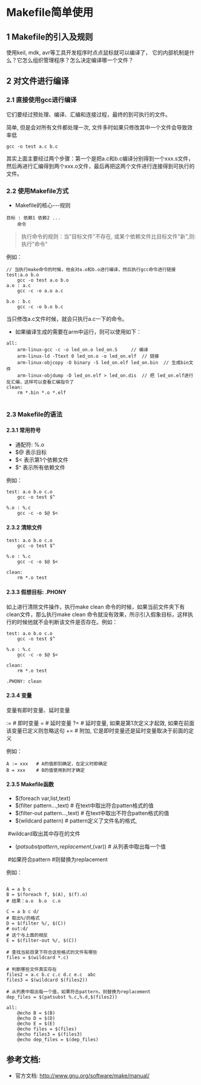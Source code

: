 # Makefile简单使用

## 1 Makefile的引入及规则

使用keil, mdk, avr等工具开发程序时点点鼠标就可以编译了，
它的内部机制是什么？它怎么组织管理程序？怎么决定编译哪一个文件？

## 2 对文件进行编译

### 2.1 直接使用gcc进行编译

它们要经过预处理、编译、汇编和连接过程，最终的到可执行的文件。

简单, 但是会对所有文件都处理一次, 文件多时如果只修改其中一个文件会导致效率低

```
gcc -o test a.c b.c  
```

其实上面主要经过两个步骤：第一个是把a.c和b.c编译分别得到一个xxx.s文件，然后再进行汇编得到两个xxx.o文件，最后再把这两个文件进行连接得到可执行的文件。

### 2.2 使用Makefile方式

- Makefile的核心---规则 

```
目标 : 依赖1 依赖2 ...
	命令
```

> 执行命令的规则：当"目标文件"不存在, 或某个依赖文件比目标文件"新",则: 执行"命令"

例如：

```
// 当执行make命令的时候，他会对a.o和b.o进行编译，然后执行gcc命令进行链接
test:a.o b.o
	gcc -o test a.o b.o	
a.o : a.c
	gcc -c -o a.o a.c

b.o : b.c
	gcc -c -o b.o b.c
```

当只修改a.c文件时候，就会只执行a.c一下的命令。

- 如果编译生成的需要在arm中运行，则可以使用如下：

```
all:
	arm-linux-gcc -c -o led_on.o led_on.S     // 编译 
	arm-linux-ld -Ttext 0 led_on.o -o led_on.elf  // 链接
	arm-linux-objcopy -O binary -S led_on.elf led_on.bin  // 生成bin文件
	arm-linux-objdump -D led_on.elf > led_on.dis  // 把 led_on.elf进行反汇编，这样可以查看汇编指令了
clean:
	rm *.bin *.o *.elf
	
```



### 2.3 Makefile的语法

#### 2.3.1 常用符号

- 通配符: %.o
-  $@ 表示目标
- $< 表示第1个依赖文件
- $^ 表示所有依赖文件

例如：

```
test: a.o b.o c.o
	gcc -o test $^
	
%.o : %.c
	gcc -c -o $@ $<  

```

#### 2.3.2 清除文件

```
test: a.o b.o c.o
	gcc -o test $^
	
%.o : %.c
	gcc -c -o $@ $<

clean:
	rm *.o test

```

#### 2.3.3 假想目标: .PHONY

如上进行清除文件操作，执行make clean 命令的时候，如果当前文件夹下有clean文件，那么执行make clean 命令就没有效果，所示引入假象目标，这样执行的时候他就不会判断该文件是否存在。例如：

```
test: a.o b.o c.o
	gcc -o test $^
	
%.o : %.c
	gcc -c -o $@ $<

clean:
	rm *.o test

.PHONY: clean	
```

#### 2.3.4 变量

变量有即时变量、延时变量

:=   # 即时变量
=    # 延时变量
?=   # 延时变量, 如果是第1次定义才起效, 如果在前面该变量已定义则忽略这句
+=   # 附加, 它是即时变量还是延时变量取决于前面的定义

例如：

```
A := xxx   # A的值即刻确定，在定义时即确定
B = xxx    # B的值使用到时才确定 
```

#### 2.3.5 Makefile函数

- $(foreach var,list,text)
- $(filter pattern...,text)      # 在text中取出符合patten格式的值
- $(filter-out pattern...,text)  # 在text中取出不符合patten格式的值
- $(wildcard pattern)            # pattern定义了文件名的格式,

​                                                     #wildcard取出其中存在的文件

- $(patsubst pattern,replacement,$(var))  # 从列表中取出每一个值

​                                                                              #如果符合pattern
								              #则替换为replacement

例如：

```

A = a b c 
B = $(foreach f, $(A), $(f).o)
# 结果：a.o  b.o  c.o

C = a b c d/
# 取出%/的格式
D = $(filter %/, $(C))
# out:d/
# 这个与上面的相反
E = $(filter-out %/, $(C))

# 查找当前目录下符合这些格式的文件有哪些
files = $(wildcard *.c)

# 判断哪些文件真实存在
files2 = a.c b.c c.c d.c e.c  abc
files3 = $(wildcard $(files2))

# 从列表中取出每一个值，如果符合pattern，则替换为replacement
dep_files = $(patsubst %.c,%.d,$(files2))

all:
	@echo B = $(B)
	@echo D = $(D)
	@echo E = $(E)
	@echo files = $(files)
	@echo files3 = $(files3)
	@echo dep_files = $(dep_files)
```

## 参考文档:

- 官方文档: http://www.gnu.org/software/make/manual/